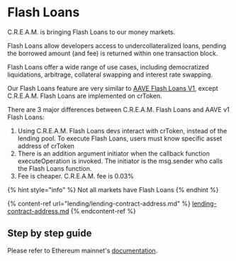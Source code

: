 # Flash Loans

C.R.E.A.M. is bringing Flash Loans to our money markets.

Flash Loans allow developers access to undercollateralized loans, pending the borrowed amount (and fee) is returned within one transaction block.

Flash Loans offer a wide range of use cases, including democratized liquidations, arbitrage, collateral swapping and interest rate swapping.

Our Flash Loans feature are very similar to [AAVE Flash Loans V1](https://aave.com/flash-loans), except C.R.E.A.M. Flash Loans are implemented on crToken.

There are 3 major differences between C.R.E.A.M. Flash Loans and AAVE v1 Flash Loans:

1. Using C.R.E.A.M. Flash Loans devs interact with crToken, instead of the lending pool. To execute Flash Loans, users must know specific asset address of crToken
2. There is an addition argument initiator when the callback function executeOperation is invoked. The initiator is the msg.sender who calls the Flash Loans function.
3. Fee is cheaper. C.R.E.A.M. fee is 0.03%

{% hint style="info" %}
Not all markets have Flash Loans
{% endhint %}

{% content-ref url="lending/lending-contract-address.md" %}
[lending-contract-address.md](lending/lending-contract-address.md)
{% endcontent-ref %}

## Step by step guide

Please refer to Ethereum mainnet's [documentation](https://docs.cream.finance/flash-loans-1/flash-loans-eip-3156).
